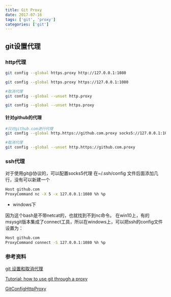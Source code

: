 ```yaml
---
title: Git Proxy
date: 2017-07-16
tags: ['git', 'proxy']
categories: ['git']
---
```

## git设置代理
### http代理
````bash
git config --global https.proxy http://127.0.0.1:1080

git config --global https.proxy https://127.0.0.1:1080

#取消代理
git config --global --unset http.proxy

git config --global --unset https.proxy
````
<!--more-->
#### 针对github的代理
````bash
#只对github.com进行代理
git config --global http.https://github.com.proxy socks5://127.0.0.1:1080

#取消代理
git config --global --unset http.https://github.com.proxy
````
### ssh代理
对于使用git@协议的，可以配置socks5代理
在~/.ssh/config 文件后面添加几行，没有可以新建一个
````bash
Host github.com
ProxyCommand nc -X 5 -x 127.0.0.1:1080 %h %p
````
* windows下

因为这个bash是不带netcat的，也就找到不到nc命令。
在win10上，有的msysgit版本集成了connect工具，所以在windows上，可以把ssh的config文件设置为：
````bash
Host github.com
ProxyCommand connect -S 127.0.0.1:1080 %h %p
````
### 参考资料
[git 设置和取消代理](https://gist.github.com/laispace/666dd7b27e9116faece6)

[Tutorial: how to use git through a proxy](http://cms-sw.github.io/tutorial-proxy.html)

[GitConfigHttpProxy](https://gist.github.com/evantoli/f8c23a37eb3558ab8765)


